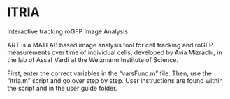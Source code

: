 # ITRIA
Interactive tracking roGFP Image Analysis

ART is a MATLAB based image analysis tool for cell tracking and roGFP measurements over time of individual cells, developed by Avia Mizrachi, in the lab of Assaf Vardi at the Weizmann Institute of Science.

First, enter the correct variables in the “varsFunc.m” file.
Then, use the “itria.m” script and go over step by step.
User instructions are found within the script and in the user guide folder.
